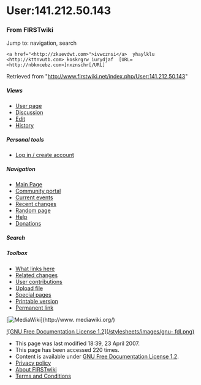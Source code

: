 # User:141.212.50.143

### From FIRSTwiki

Jump to: navigation, search

    
    
    <a href="<http://zkuevdwt.com>">ivwcznsi</a>  yhaylklu <http://kttnvutb.com> koskrgrw iurydjaf  [URL=<http://nbkmcebz.com>]nxznschr[/URL]
    

Retrieved from "<http://www.firstwiki.net/index.php/User:141.212.50.143>"

##### Views

  * [User page](/index.php/User:141.212.50.143)
  * [Discussion](/index.php?title=User_talk:141.212.50.143&action=edit)
  * [Edit](/index.php?title=User:141.212.50.143&action=edit)
  * [History](/index.php?title=User:141.212.50.143&action=history)

##### Personal tools

  * [Log in / create account](/index.php?title=Special:Userlogin&returnto=User:141.212.50.143)

[](/index.php/Main_Page "Main Page" )

##### Navigation

  * [Main Page](/index.php/Main_Page)
  * [Community portal](/index.php/FIRSTwiki:Community_portal)
  * [Current events](/index.php/Current_events)
  * [Recent changes](/index.php/Special:Recentchanges)
  * [Random page](/index.php/Special:Random)
  * [Help](/index.php/Help:Contents)
  * [Donations](/index.php/FIRSTwiki:Site_support)

##### Search



##### Toolbox

  * [What links here](/index.php/Special:Whatlinkshere/User:141.212.50.143)
  * [Related changes](/index.php/Special:Recentchangeslinked/User:141.212.50.143)
  * [User contributions](/index.php/Special:Contributions/141.212.50.143)
  * [Upload file](/index.php/Special:Upload)
  * [Special pages](/index.php/Special:Specialpages)
  * [Printable version](/index.php?title=User:141.212.50.143&printable=yes)
  * [Permanent link](/index.php?title=User:141.212.50.143&oldid=59722)

[![MediaWiki](/skins/common/images/poweredby_mediawiki_88x31.png)](http://www.
mediawiki.org/)

[![GNU Free Documentation License 1.2](/stylesheets/images/gnu-
fdl.png)](http://www.gnu.org/copyleft/fdl.html)

  * This page was last modified 18:39, 23 April 2007.
  * This page has been accessed 220 times.
  * Content is available under [GNU Free Documentation License 1.2](http://www.gnu.org/copyleft/fdl.html "http://www.gnu.org/copyleft/fdl.html" ).
  * [Privacy policy](/index.php/FIRSTwiki:Privacy_policy "FIRSTwiki:Privacy policy" )
  * [About FIRSTwiki](/index.php/FIRSTwiki:About "FIRSTwiki:About" )
  * [Terms and Conditions](/index.php/FIRSTwiki:Terms_and_conditions "FIRSTwiki:Terms and conditions" )

